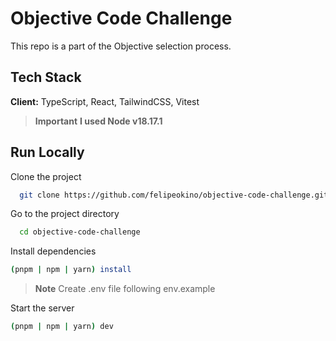 # Objective Code Challenge
This repo is a part of the Objective selection process.

## Tech Stack  
**Client:** TypeScript, React, TailwindCSS, Vitest 
> **Important**
> **I used Node v18.17.1** 


## Run Locally  
Clone the project  

~~~bash  
  git clone https://github.com/felipeokino/objective-code-challenge.git
~~~

Go to the project directory  

~~~bash  
  cd objective-code-challenge
~~~

Install dependencies  

~~~bash  
(pnpm | npm | yarn) install
~~~

> **Note**
>Create .env file following env.example
>

Start the server  

~~~bash  
(pnpm | npm | yarn) dev
~~~  